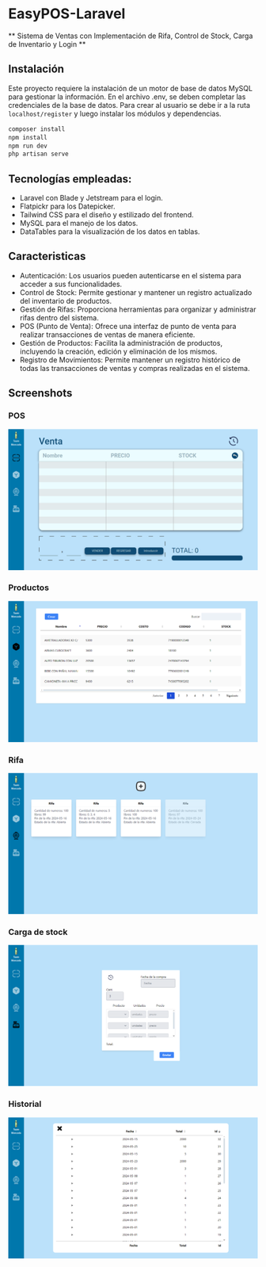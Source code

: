 # EasyPOS-Laravel
** Sistema de Ventas con Implementación de Rifa, Control de Stock, Carga de Inventario y Login **

## Instalación
  Este proyecto requiere la instalación de un motor de base de datos MySQL para gestionar la información. En el archivo .env, se deben completar las credenciales de la base de datos. 
  Para crear al usuario se debe ir a la ruta `localhost/register` y luego instalar los módulos y dependencias.
  ```bash
composer install
npm install
npm run dev
php artisan serve
```
  
## Tecnologías empleadas:
 - Laravel con Blade y Jetstream para el login.
 - Flatpickr para los Datepicker.
 - Tailwind CSS para el diseño y estilizado del frontend.
 - MySQL para el manejo de los datos.
 - DataTables para la visualización de los datos en tablas.

## Caracteristicas
- Autenticación: Los usuarios pueden autenticarse en el sistema para acceder a sus funcionalidades.
- Control de Stock: Permite gestionar y mantener un registro actualizado del inventario de productos.
- Gestión de Rifas: Proporciona herramientas para organizar y administrar rifas dentro del sistema.
- POS (Punto de Venta): Ofrece una interfaz de punto de venta para realizar transacciones de ventas de manera eficiente.
- Gestión de Productos: Facilita la administración de productos, incluyendo la creación, edición y eliminación de los mismos.
- Registro de Movimientos: Permite mantener un registro histórico de todas las transacciones de ventas y compras realizadas en el sistema.

## Screenshots
### POS
![alt POS](https://github.com/GonzaloMoncada/EasyPOS-Laravel/blob/main/screenshots/POS.png?raw=true "POS")
### Productos
 ![alt dataTables](https://github.com/GonzaloMoncada/EasyPOS-Laravel/blob/main/screenshots/dataTables.png?raw=true "POS")
 ### Rifa
 ![alt riaf](https://github.com/GonzaloMoncada/EasyPOS-Laravel/blob/main/screenshots/rifa.png?raw=true "POS")
 ### Carga de stock
 ![alt venta](https://github.com/GonzaloMoncada/EasyPOS-Laravel/blob/main/screenshots/venta.png?raw=true "POS")
  ### Historial
 ![alt historial](https://github.com/GonzaloMoncada/EasyPOS-Laravel/blob/main/screenshots/historial.png?raw=true "POS")